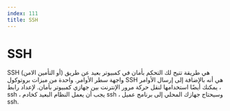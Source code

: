 ```yaml
---
index: 111
title: SSH
---
```

# SSH

SSH (أو التأمين الامن) هي طريقة تتيح لك التحكم بأمان في كمبيوتر بعيد عن طريق واجهة سطر الأوامر. واحدة من ميزات بروتوكول SSH هي أنه بالإضافة إلى إرسال الأوامر ، يمكنك أيضًا استخدامها لنقل حركة مرور الإنترنت بين جهازي كمبيوتر بأمان. لإعداد رابط ssh ، يجب أن يعمل النظام البعيد كخادم ssh ، وسيحتاج جهازك المحلي إلى برنامج عميل ssh.